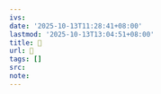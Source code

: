 ```yaml
---
ivs:
date: '2025-10-13T11:28:41+08:00'
lastmod: '2025-10-13T13:04:51+08:00'
title: 󰞍
url: 󰞍
tags: []
src:
note:
---
```

